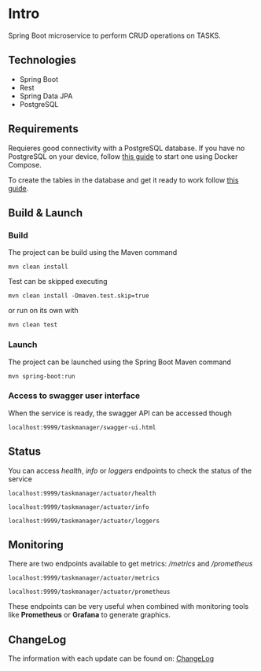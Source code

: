 # Intro
Spring Boot microservice to perform CRUD operations on TASKS.
 
## Technologies
* Spring Boot
* Rest
* Spring Data JPA
* PostgreSQL

## Requirements
Requieres good connectivity with a PostgreSQL database.
If you have no PostgreSQL on your device, follow [this guide](database/DockerComposeInstructions.md) to start one using Docker Compose.

To create the tables in the database and get it ready to work follow [this guide](database/PreparingDatabase.md).

## Build & Launch
### Build
The project can be build using the Maven command

```mvn clean install```

Test can be skipped executing

```mvn clean install -Dmaven.test.skip=true```

or run on its own with

```mvn clean test```

### Launch
The project can be launched using the Spring Boot Maven command

```mvn spring-boot:run```

### Access to swagger user interface
When the service is ready, the swagger API can be accessed though
  
```localhost:9999/taskmanager/swagger-ui.html```

## Status
You can access _health_, _info_ or _loggers_ endpoints to check the status of the service

```localhost:9999/taskmanager/actuator/health```

```localhost:9999/taskmanager/actuator/info```

```localhost:9999/taskmanager/actuator/loggers```

## Monitoring
There are two endpoints available to get metrics: _/metrics_ and _/prometheus_

```localhost:9999/taskmanager/actuator/metrics```

```localhost:9999/taskmanager/actuator/prometheus```

These endpoints can be very useful when combined with monitoring tools like **Prometheus** or **Grafana** to
generate graphics.
 
## ChangeLog
The information with each update can be found on: [ChangeLog](CHANGELOG.md)